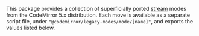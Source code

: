 This package provides a collection of superficially ported
[stream](#stream-parser) modes from the CodeMirror 5.x distribution.
Each move is available as a separate script file, under
`"@codemirror/legacy-modes/mode/[name]"`, and exports the values
listed below.